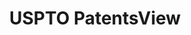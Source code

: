 ---
bigquery: https://console.cloud.google.com/bigquery?p=patents-public-data&d=patentsview&page=dataset
citation: Attribution should be given to PatentsView for use, distribution, or derivative
  works.
code: https://github.com/CSSIP-AIR/PatentsView-Code-Snippets/
contributors: USPTO
cost: None
description: 'PatentsView includes US patent data including raw data (summaries, applications,
  pregrant applications), disambugations of inventors and assignees, and inventor
  gender estimates.  Also foreign priority data, # of figures and sheets, and government
  interest statements.'
documentation: https://patentsview.org/query/builder-faqs
last_edit: Mon, 04 Apr 2022 19:02:57 GMT
location: https://patentsview.org/
maintained_by: USPTO
record_creation_timestamp: 12/2/2020 17:20:46
schema_fields: '[''deceased'', ''state_fips'', ''section_id'', ''num_claims'', ''subclass_id'',
  ''classification_value'', ''classification_data_source'', ''sector_title'', ''series_code'',
  ''length'', ''number'', ''relkind'', ''_371_date'', ''disamb_inventor_id_20190820'',
  ''state'', ''rawlocation_id'', ''term_extension'', ''symbol_position'', ''withdrawn'',
  ''gi_statement'', ''disamb_assignee_id_20200929'', ''rawassignee_id'', ''subgroup'',
  ''disclaimer_date'', ''disamb_inventor_id_20180528'', ''publication_number'', ''contract_award_number'',
  ''county'', ''doc_type'', ''fname'', ''abstract'', ''disamb_assignee_id_20200630'',
  ''group_id'', ''rawinventor_id'', ''field_id'', ''dependent'', ''mainclass_id'',
  ''latlong'', ''disamb_assignee_id_20191231'', ''city'', ''doctype'', ''uuid'', ''term_grant'',
  ''patent_id'', ''action_date'', ''county_fips'', ''latitude'', ''group'', ''ipc_version_indicator'',
  ''location_id'', ''applicant_type'', ''num_sheets'', ''main_group'', ''disamb_inventor_id_20191231'',
  ''disamb_assignee_id_20181127'', ''disamb_assignee_id_20191008'', ''classification_level'',
  ''disamb_assignee_id_20200331'', ''disamb_inventor_id_20171226'', ''disamb_inventor_id_20191008'',
  ''disamb_inventor_id_20200331'', ''status'', ''attribution_status'', ''lapse_of_patent'',
  ''disamb_inventor_id_20201229'', ''category_id'', ''country'', ''id'', ''organization'',
  ''name'', ''rule_47'', ''inventor_id'', ''f371_date'', ''num_figures'', ''application_id'',
  ''reldocno'', ''role'', ''field_title'', ''num'', ''lawyer_id'', ''category'', ''organization_id'',
  ''level_one'', ''disamb_inventor_id_20200630'', ''disamb_inventor_id_20200929'',
  ''citation_id'', ''type'', ''section'', ''exemplary'', ''disamb_inventor_id_20170808'',
  ''designation'', ''text'', ''f102_date'', ''disamb_inventor_id_20190312'', ''disamb_inventor_id_20170307'',
  ''subgroup_id'', ''latin_name'', ''subclass'', ''title'', ''subcategory_id'', ''sequence'',
  ''lname'', ''filename'', ''_102_date'', ''kind'', ''term_disclaimer'', ''country_transformed'',
  ''rel_id'', ''disamb_assignee_id_20190312'', ''longitude'', ''level_three'', ''name_first'',
  ''date'', ''classification_status'', ''male'', ''disamb_inventor_id_20181127'',
  ''variety'', ''ipc_class'', ''level_two'', ''assignee_id'', ''name_last'', ''male_flag'',
  ''disamb_assignee_id_20190820'', ''disamb_inventor_id_20171003'', ''subsection_id'']'
shortname: patentsview
tags:
- disambiguation
- United States
- gender
terms_of_use: Creative Commons Attribution 4.0 International License.
timeframe: 1963-1999
title: USPTO PatentsView
uuid: cf1780b1-e265-4e49-8d1d-83b9cfe0fd9a
---